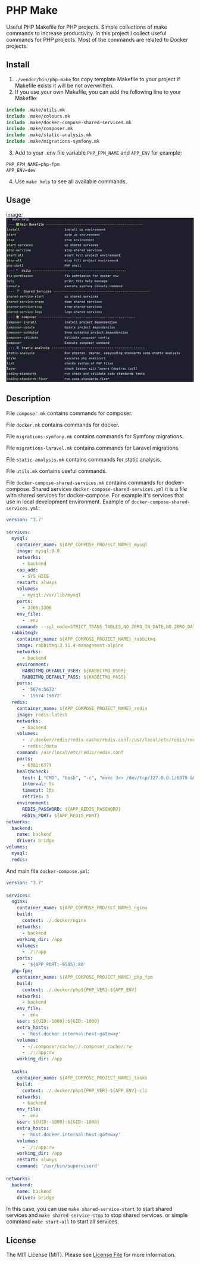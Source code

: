# PHP Make

Useful PHP Makefile for PHP projects.
Simple collections of make commands to increase productivity.
In this project I collect useful commands for PHP projects. Most of the commands are related to Docker projects.

## Install

1. `./vendor/bin/php-make` for copy template Makefile to your project if Makefile exists it will be not overwritten.
2. If you use your own Makefile, you can add the following line to your Makefile:
```makefile
include .make/utils.mk
include .make/colours.mk
include .make/docker-compose-shared-services.mk
include .make/composer.mk
include .make/static-analysis.mk
include .make/migrations-symfony.mk
```
3. Add to your .env file variable `PHP_FPM_NAME` and `APP_ENV` for example:
```dotenv
PHP_FPM_NAME=php-fpm
APP_ENV=dev
```
4. Use `make help` to see all available commands.

## Usage

image: ![make help](/docs/make-help.jpg)

## Description

File `composer.mk` contains commands for composer.

File `docker.mk` contains commands for docker.

File `migrations-symfony.mk` contains commands for Symfony migrations.

File `migrations-laravel.mk` contains commands for Laravel migrations.

File `static-analysis.mk` contains commands for static analysis.

File `utils.mk` contains useful commands.

File `docker-compose-shared-services.mk` contains commands for docker-compose. Shared services `docker-compose-shared-services.yml` it is a file with shared services for docker-compose. For example it's services that use in local development environment.
Example of `docker-compose-shared-services.yml`:
```yaml
version: "3.7"

services:
  mysql:
    container_name: ${APP_COMPOSE_PROJECT_NAME}_mysql
    image: mysql:8.0
    networks:
      - backend
    cap_add:
      - SYS_NICE
    restart: always
    volumes:
      - mysql:/var/lib/mysql
    ports:
      - 3306:3306
    env_file:
      - .env
    command: --sql_mode=STRICT_TRANS_TABLES,NO_ZERO_IN_DATE,NO_ZERO_DATE,ERROR_FOR_DIVISION_BY_ZERO,NO_ENGINE_SUBSTITUTION
  rabbitmq3:
    container_name: ${APP_COMPOSE_PROJECT_NAME}_rabbitmq
    image: rabbitmq:3.11.4-management-alpine
    networks:
      - backend
    environment:
      RABBITMQ_DEFAULT_USER: ${RABBITMQ_USER}
      RABBITMQ_DEFAULT_PASS: ${RABBITMQ_PASS}
    ports:
      - '5674:5672'
      - '15674:15672'
  redis:
    container_name: ${APP_COMPOSE_PROJECT_NAME}_redis
    image: redis:latest
    networks:
      - backend
    volumes:
      - ./.docker/redis/redis-cache/redis.conf:/usr/local/etc/redis/redis.conf
      - redis:/data
    command: /usr/local/etc/redis/redis.conf
    ports:
      - 6381:6379
    healthcheck:
      test: [ "CMD", "bash", "-c", "exec 3<> /dev/tcp/127.0.0.1/6379 && echo PING >&3 && head -1 <&3 | grep PONG" ]
      interval: 5s
      timeout: 10s
      retries: 5
    environment:
      REDIS_PASSWORD: ${APP_REDIS_PASSWORD}
      REDIS_PORT: ${APP_REDIS_PORT}
networks:
  backend:
    name: backend
    driver: bridge
volumes:
  mysql:
  redis:
```

And main file `docker-compose.yml`:
```yaml
version: "3.7"

services:
  nginx:
    container_name: ${APP_COMPOSE_PROJECT_NAME}_nginx
    build:
      context: ./.docker/nginx
    networks:
      - backend
    working_dir: /app
    volumes:
      - ./:/app
    ports:
      - '${APP_PORT:-9505}:80'
  php-fpm:
    container_name: ${APP_COMPOSE_PROJECT_NAME}_php_fpm
    build:
      context: ./.docker/php${PHP_VER}-${APP_ENV}
    networks:
      - backend
    env_file:
      - .env
    user: ${UID:-1000}:${GID:-1000}
    extra_hosts:
      - 'host.docker.internal:host-gateway'
    volumes:
      - ~/.composer/cache/:/.composer_cache/:rw
      - ./:/app:rw
    working_dir: /app

  tasks:
    container_name: ${APP_COMPOSE_PROJECT_NAME}_tasks
    build:
      context: ./.docker/php${PHP_VER}-${APP_ENV}-cli
    networks:
      - backend
    env_file:
      - .env
    user: ${UID:-1000}:${GID:-1000}
    extra_hosts:
      - 'host.docker.internal:host-gateway'
    volumes:
      - ./:/app:rw
    working_dir: /app
    restart: always
    command: '/usr/bin/supervisord'

networks:
  backend:
    name: backend
    driver: bridge
```

In this case, you can use `make shared-service-start` to start shared services and `make shared-service-stop` to stop shared services.
or simple command `make start-all` to start all services.

## License

The MIT License (MIT). Please see [License File](LICENSE.md) for more information.
